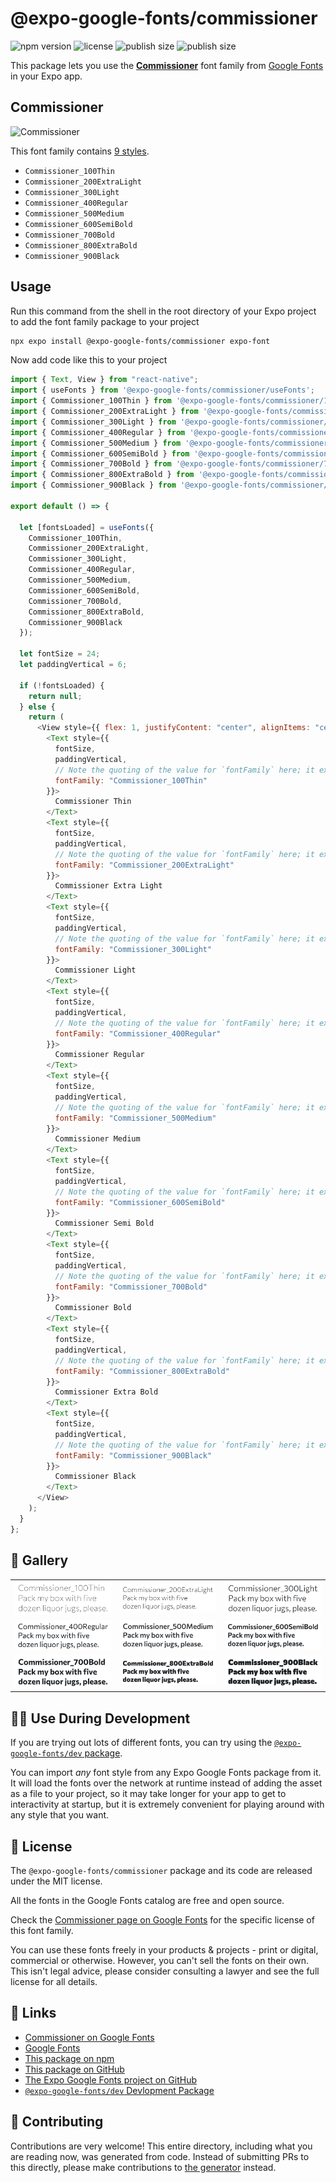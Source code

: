 # @expo-google-fonts/commissioner

![npm version](https://flat.badgen.net/npm/v/@expo-google-fonts/commissioner)
![license](https://flat.badgen.net/github/license/expo/google-fonts)
![publish size](https://flat.badgen.net/packagephobia/install/@expo-google-fonts/commissioner)
![publish size](https://flat.badgen.net/packagephobia/publish/@expo-google-fonts/commissioner)

This package lets you use the [**Commissioner**](https://fonts.google.com/specimen/Commissioner) font family from [Google Fonts](https://fonts.google.com/) in your Expo app.

## Commissioner

![Commissioner](./font-family.png)

This font family contains [9 styles](#-gallery).

- `Commissioner_100Thin`
- `Commissioner_200ExtraLight`
- `Commissioner_300Light`
- `Commissioner_400Regular`
- `Commissioner_500Medium`
- `Commissioner_600SemiBold`
- `Commissioner_700Bold`
- `Commissioner_800ExtraBold`
- `Commissioner_900Black`

## Usage

Run this command from the shell in the root directory of your Expo project to add the font family package to your project

```sh
npx expo install @expo-google-fonts/commissioner expo-font
```

Now add code like this to your project

```js
import { Text, View } from "react-native";
import { useFonts } from '@expo-google-fonts/commissioner/useFonts';
import { Commissioner_100Thin } from '@expo-google-fonts/commissioner/100Thin';
import { Commissioner_200ExtraLight } from '@expo-google-fonts/commissioner/200ExtraLight';
import { Commissioner_300Light } from '@expo-google-fonts/commissioner/300Light';
import { Commissioner_400Regular } from '@expo-google-fonts/commissioner/400Regular';
import { Commissioner_500Medium } from '@expo-google-fonts/commissioner/500Medium';
import { Commissioner_600SemiBold } from '@expo-google-fonts/commissioner/600SemiBold';
import { Commissioner_700Bold } from '@expo-google-fonts/commissioner/700Bold';
import { Commissioner_800ExtraBold } from '@expo-google-fonts/commissioner/800ExtraBold';
import { Commissioner_900Black } from '@expo-google-fonts/commissioner/900Black';

export default () => {

  let [fontsLoaded] = useFonts({
    Commissioner_100Thin, 
    Commissioner_200ExtraLight, 
    Commissioner_300Light, 
    Commissioner_400Regular, 
    Commissioner_500Medium, 
    Commissioner_600SemiBold, 
    Commissioner_700Bold, 
    Commissioner_800ExtraBold, 
    Commissioner_900Black
  });

  let fontSize = 24;
  let paddingVertical = 6;

  if (!fontsLoaded) {
    return null;
  } else {
    return (
      <View style={{ flex: 1, justifyContent: "center", alignItems: "center" }}>
        <Text style={{
          fontSize,
          paddingVertical,
          // Note the quoting of the value for `fontFamily` here; it expects a string!
          fontFamily: "Commissioner_100Thin"
        }}>
          Commissioner Thin
        </Text>
        <Text style={{
          fontSize,
          paddingVertical,
          // Note the quoting of the value for `fontFamily` here; it expects a string!
          fontFamily: "Commissioner_200ExtraLight"
        }}>
          Commissioner Extra Light
        </Text>
        <Text style={{
          fontSize,
          paddingVertical,
          // Note the quoting of the value for `fontFamily` here; it expects a string!
          fontFamily: "Commissioner_300Light"
        }}>
          Commissioner Light
        </Text>
        <Text style={{
          fontSize,
          paddingVertical,
          // Note the quoting of the value for `fontFamily` here; it expects a string!
          fontFamily: "Commissioner_400Regular"
        }}>
          Commissioner Regular
        </Text>
        <Text style={{
          fontSize,
          paddingVertical,
          // Note the quoting of the value for `fontFamily` here; it expects a string!
          fontFamily: "Commissioner_500Medium"
        }}>
          Commissioner Medium
        </Text>
        <Text style={{
          fontSize,
          paddingVertical,
          // Note the quoting of the value for `fontFamily` here; it expects a string!
          fontFamily: "Commissioner_600SemiBold"
        }}>
          Commissioner Semi Bold
        </Text>
        <Text style={{
          fontSize,
          paddingVertical,
          // Note the quoting of the value for `fontFamily` here; it expects a string!
          fontFamily: "Commissioner_700Bold"
        }}>
          Commissioner Bold
        </Text>
        <Text style={{
          fontSize,
          paddingVertical,
          // Note the quoting of the value for `fontFamily` here; it expects a string!
          fontFamily: "Commissioner_800ExtraBold"
        }}>
          Commissioner Extra Bold
        </Text>
        <Text style={{
          fontSize,
          paddingVertical,
          // Note the quoting of the value for `fontFamily` here; it expects a string!
          fontFamily: "Commissioner_900Black"
        }}>
          Commissioner Black
        </Text>
      </View>
    );
  }
};
```

## 🔡 Gallery


||||
|-|-|-|
|![Commissioner_100Thin](./100Thin/Commissioner_100Thin.ttf.png)|![Commissioner_200ExtraLight](./200ExtraLight/Commissioner_200ExtraLight.ttf.png)|![Commissioner_300Light](./300Light/Commissioner_300Light.ttf.png)||
|![Commissioner_400Regular](./400Regular/Commissioner_400Regular.ttf.png)|![Commissioner_500Medium](./500Medium/Commissioner_500Medium.ttf.png)|![Commissioner_600SemiBold](./600SemiBold/Commissioner_600SemiBold.ttf.png)||
|![Commissioner_700Bold](./700Bold/Commissioner_700Bold.ttf.png)|![Commissioner_800ExtraBold](./800ExtraBold/Commissioner_800ExtraBold.ttf.png)|![Commissioner_900Black](./900Black/Commissioner_900Black.ttf.png)||


## 👩‍💻 Use During Development

If you are trying out lots of different fonts, you can try using the [`@expo-google-fonts/dev` package](https://github.com/expo/google-fonts/tree/master/font-packages/dev#readme).

You can import _any_ font style from any Expo Google Fonts package from it. It will load the fonts over the network at runtime instead of adding the asset as a file to your project, so it may take longer for your app to get to interactivity at startup, but it is extremely convenient for playing around with any style that you want.


## 📖 License

The `@expo-google-fonts/commissioner` package and its code are released under the MIT license.

All the fonts in the Google Fonts catalog are free and open source.

Check the [Commissioner page on Google Fonts](https://fonts.google.com/specimen/Commissioner) for the specific license of this font family.

You can use these fonts freely in your products & projects - print or digital, commercial or otherwise. However, you can't sell the fonts on their own. This isn't legal advice, please consider consulting a lawyer and see the full license for all details.

## 🔗 Links

- [Commissioner on Google Fonts](https://fonts.google.com/specimen/Commissioner)
- [Google Fonts](https://fonts.google.com/)
- [This package on npm](https://www.npmjs.com/package/@expo-google-fonts/commissioner)
- [This package on GitHub](https://github.com/expo/google-fonts/tree/master/font-packages/commissioner)
- [The Expo Google Fonts project on GitHub](https://github.com/expo/google-fonts)
- [`@expo-google-fonts/dev` Devlopment Package](https://github.com/expo/google-fonts/tree/master/font-packages/dev)

## 🤝 Contributing

Contributions are very welcome! This entire directory, including what you are reading now, was generated from code. Instead of submitting PRs to this directly, please make contributions to [the generator](https://github.com/expo/google-fonts/tree/master/packages/generator) instead.
